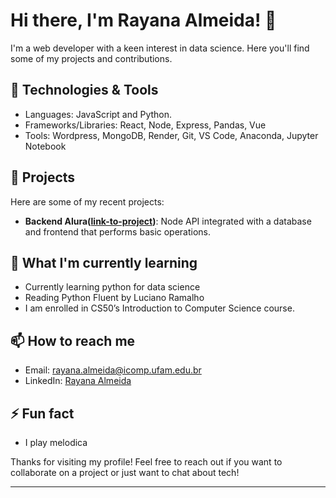 # Hi there, I'm Rayana Almeida! 👋

I'm a web developer with a keen interest in data science. Here you'll find some of my projects and contributions.

## 🔧 Technologies & Tools

- Languages: JavaScript and Python.
- Frameworks/Libraries: React, Node, Express, Pandas, Vue
- Tools: Wordpress, MongoDB, Render, Git, VS Code, Anaconda, Jupyter Notebook

## 🚀 Projects

Here are some of my recent projects:

- **Backend Alura([link-to-project](https://github.com/Rannya7x/Imersao-Alura-Backend))**: Node API integrated with a database and frontend that performs basic operations. 

## 🌱 What I'm currently learning

- Currently learning python for data science
- Reading Python Fluent by Luciano Ramalho
- I am enrolled in CS50’s Introduction to Computer Science course.

## 📫 How to reach me

- Email: [rayana.almeida@icomp.ufam.edu.br](mailto:rayana.almeida@icomp.ufam.edu.br)
- LinkedIn: [Rayana Almeida](https://www.linkedin.com/in/rayanaalmeida)

## ⚡ Fun fact

- I play melodica

Thanks for visiting my profile! Feel free to reach out if you want to collaborate on a project or just want to chat about tech!

---
